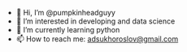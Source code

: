 - 👋 Hi, I’m @pumpkinheadguyy
- 👀 I’m interested in developing and data science
- 🌱 I’m currently learning python
- 📫 How to reach me: adsukhoroslov@gmail.com

<!---
pumpkinheadguyy/pumpkinheadguyy is a ✨ special ✨ repository because its `README.md` (this file) appears on your GitHub profile.
You can click the Preview link to take a look at your changes.
--->
